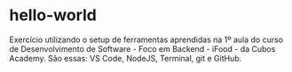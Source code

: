 # hello-world
Exercício utilizando o setup de ferramentas aprendidas na 1º aula do curso de Desenvolvimento de Software - Foco em Backend - iFood - da Cubos Academy.
São essas: VS Code, NodeJS, Terminal, git e GitHub.
